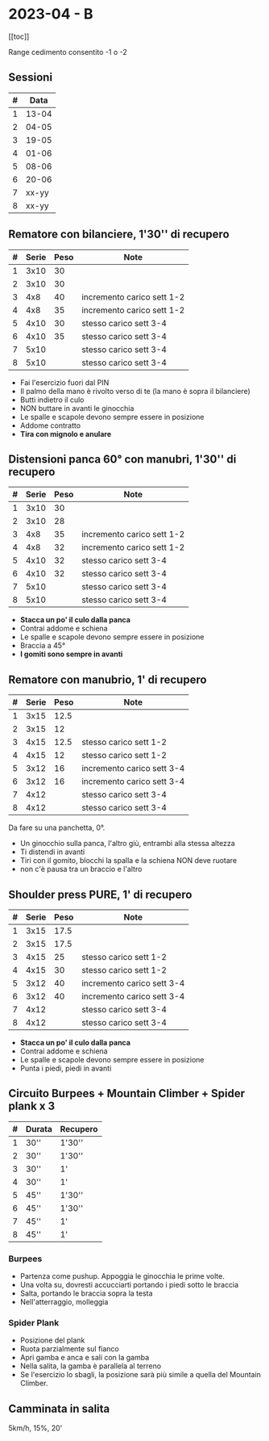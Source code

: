 # 2023-04 - B

[[toc]]

Range cedimento consentito -1 o -2

## Sessioni

| #   | Data  |
| --- | ----- |
| 1   | 13-04 |
| 2   | 04-05 |
| 3   | 19-05 |
| 4   | 01-06 |
| 5   | 08-06 |
| 6   | 20-06 |
| 7   | xx-yy |
| 8   | xx-yy |

## Rematore con bilanciere, 1'30'' di recupero

| #   | Serie | Peso | Note                       |
| --- | ----- | ---- | -------------------------- |
| 1   | 3x10  | 30   |                            |
| 2   | 3x10  | 30   |                            |
| 3   | 4x8   | 40   | incremento carico sett 1-2 |
| 4   | 4x8   | 35   | incremento carico sett 1-2 |
| 5   | 4x10  | 30   | stesso carico sett 3-4     |
| 6   | 4x10  | 35   | stesso carico sett 3-4     |
| 7   | 5x10  |      | stesso carico sett 3-4     |
| 8   | 5x10  |      | stesso carico sett 3-4     |

- Fai l'esercizio fuori dal PIN
- Il palmo della mano è rivolto verso di te (la mano è sopra il bilanciere)
- Butti indietro il culo
- NON buttare in avanti le ginocchia
- Le spalle e scapole devono sempre essere in posizione
- Addome contratto
- **Tira con mignolo e anulare**

## Distensioni panca 60° con manubri, 1'30'' di recupero

| #   | Serie | Peso | Note                       |
| --- | ----- | ---- | -------------------------- |
| 1   | 3x10  | 30   |                            |
| 2   | 3x10  | 28   |                            |
| 3   | 4x8   | 35   | incremento carico sett 1-2 |
| 4   | 4x8   | 32   | incremento carico sett 1-2 |
| 5   | 4x10  | 32   | stesso carico sett 3-4     |
| 6   | 4x10  | 32   | stesso carico sett 3-4     |
| 7   | 5x10  |      | stesso carico sett 3-4     |
| 8   | 5x10  |      | stesso carico sett 3-4     |

- **Stacca un po' il culo dalla panca**
- Contrai addome e schiena
- Le spalle e scapole devono sempre essere in posizione
- Braccia a 45°
- **I gomiti sono sempre in avanti**

## Rematore con manubrio, 1' di recupero

| #   | Serie | Peso | Note                       |
| --- | ----- | ---- | -------------------------- |
| 1   | 3x15  | 12.5 |                            |
| 2   | 3x15  | 12   |                            |
| 3   | 4x15  | 12.5 | stesso carico sett 1-2     |
| 4   | 4x15  | 12   | stesso carico sett 1-2     |
| 5   | 3x12  | 16   | incremento carico sett 3-4 |
| 6   | 3x12  | 16   | incremento carico sett 3-4 |
| 7   | 4x12  |      | stesso carico sett 3-4     |
| 8   | 4x12  |      | stesso carico sett 3-4     |

Da fare su una panchetta, 0°.

- Un ginocchio sulla panca, l'altro giù, entrambi alla stessa altezza
- Ti distendi in avanti
- Tiri con il gomito, blocchi la spalla e la schiena NON deve ruotare
- non c'è pausa tra un braccio e l'altro

## Shoulder press PURE, 1' di recupero

| #   | Serie | Peso | Note                       |
| --- | ----- | ---- | -------------------------- |
| 1   | 3x15  | 17.5 |                            |
| 2   | 3x15  | 17.5 |                            |
| 3   | 4x15  | 25   | stesso carico sett 1-2     |
| 4   | 4x15  | 30   | stesso carico sett 1-2     |
| 5   | 3x12  | 40   | incremento carico sett 3-4 |
| 6   | 3x12  | 40   | incremento carico sett 3-4 |
| 7   | 4x12  |      | stesso carico sett 3-4     |
| 8   | 4x12  |      | stesso carico sett 3-4     |

- **Stacca un po' il culo dalla panca**
- Contrai addome e schiena
- Le spalle e scapole devono sempre essere in posizione
- Punta i piedi, piedi in avanti

## Circuito Burpees + Mountain Climber + Spider plank x 3

| #   | Durata | Recupero |
| --- | ------ | -------- |
| 1   | 30''   | 1'30''   |
| 2   | 30''   | 1'30''   |
| 3   | 30''   | 1'       |
| 4   | 30''   | 1'       |
| 5   | 45''   | 1'30''   |
| 6   | 45''   | 1'30''   |
| 7   | 45''   | 1'       |
| 8   | 45''   | 1'       |

### Burpees

- Partenza come pushup. Appoggia le ginocchia le prime volte.
- Una volta su, dovresti accucciarti portando i piedi sotto le braccia
- Salta, portando le braccia sopra la testa
- Nell'atterraggio, molleggia

### Spider Plank

- Posizione del plank
- Ruota parzialmente sul fianco
- Apri gamba e anca e sali con la gamba
- Nella salita, la gamba è parallela al terreno
- Se l'esercizio lo sbagli, la posizione sarà più simile a quella del Mountain Climber.

## Camminata in salita

5km/h, 15%, 20'
